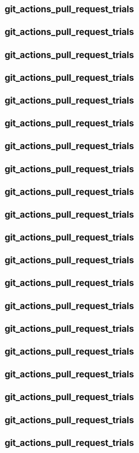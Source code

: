 # git_actions_pull_request_trials
# git_actions_pull_request_trials
# git_actions_pull_request_trials
# git_actions_pull_request_trials
# git_actions_pull_request_trials
# git_actions_pull_request_trials
# git_actions_pull_request_trials
# git_actions_pull_request_trials
# git_actions_pull_request_trials
# git_actions_pull_request_trials
# git_actions_pull_request_trials
# git_actions_pull_request_trials

# git_actions_pull_request_trials
# git_actions_pull_request_trials
# git_actions_pull_request_trials
# git_actions_pull_request_trials
# git_actions_pull_request_trials
# git_actions_pull_request_trials
# git_actions_pull_request_trials
# git_actions_pull_request_trials

